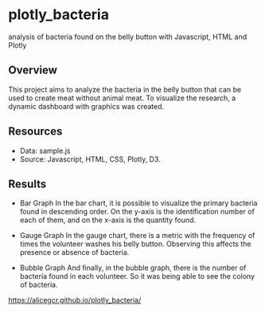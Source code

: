 # plotly_bacteria
analysis of bacteria found on the belly button with Javascript, HTML and Plotly

## Overview
This project aims to analyze the bacteria in the belly button that can be used to create meat without animal meat. 
To visualize the research, a dynamic dashboard with graphics was created.

## Resources
- Data: sample.js
- Source: Javascript, HTML, CSS, Plotly, D3.

## Results 
- Bar Graph
In the bar chart, it is possible to visualize the primary bacteria found in descending order. 
On the y-axis is the identification number of each of them, and on the x-axis is the quantity found.

- Gauge Graph
In the gauge chart, there is a metric with the frequency of times the volunteer washes his belly button. 
Observing this affects the presence or absence of bacteria.

- Bubble Graph
And finally, in the bubble graph, there is the number of bacteria found in each volunteer. 
So it was being able to see the colony of bacteria.

https://alicegcr.github.io/plotly_bacteria/
